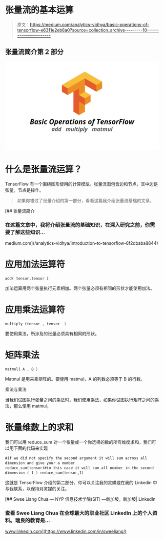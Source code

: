 # 张量流的基本运算

> 原文：<https://medium.com/analytics-vidhya/basic-operations-of-tensorflow-e6311e2eb8a0?source=collection_archive---------10----------------------->

## 张量流简介第 2 部分

![](img/7dbc9d610ac979c1cce4621fbf903afe.png)

# 什么是张量流运算？

TensorFlow 有一个围绕图形使用的计算模型。张量流图包含边和节点，其中边是张量，节点是操作。

> 如果你错过了张量介绍的第一部分，看看这篇我介绍张量流基础的文章。

[](/analytics-vidhya/introduction-to-tensorflow-8f2dbaba8844) [## 张量流简介

### 在这篇文章中，我将介绍张量流的基础知识，在深入研究之前，你需要了解这些知识…

medium.com](/analytics-vidhya/introduction-to-tensorflow-8f2dbaba8844) 

# 应用加法运算符

```
add( tensor,tensor ) 
```

加法运算用两个张量执行元素相加。两个张量必须有相同的形状才能使用加法。

# 应用乘法运算符

```
multiply (tensor , tensor  )
```

要使用乘法，所涉及的张量必须具有相同的形状。

# 矩阵乘法

```
matmul( A , B ) 
```

Matmul 是用来乘矩阵的。要使用 matmul，A 的列数必须等于 B 的行数。

乘法与乘法

当我们试图执行张量之间的乘法时，我们使用乘法，如果你试图执行矩阵之间的乘法，那么使用 matmul。

# 张量维数上的求和

我们可以用 reduce_sum 对一个张量或一个你选择的数的所有维度求和，我们可以用下面的代码来实现

```
#if we did not specify the second argument it will sum across all dimension and give your a number 
reduce_sum(tensor)#in this case it will sum all number in the second dimension ( 1 ) reduce_sum(tensor,1)
```

这就是 TensorFlow 介绍的第二部分，你可以关注我的灵媒或在我的 Linkedin 中与我联系，以保持对灵媒的关注。

 [## Swee Liang Chua — NYP 信息技术学院(SIT) —新加坡，新加坡| LinkedIn

### 查看 Swee Liang Chua 在全球最大的职业社区 LinkedIn 上的个人资料。瑞良的教育是…

www.linkedin.com](https://www.linkedin.com/in/sweeliang/)